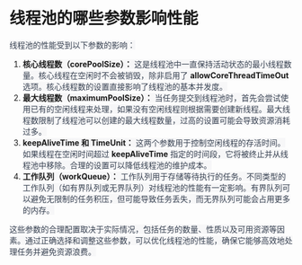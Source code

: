 # 线程池的哪些参数影响性能

<font style="color:rgb(55, 65, 81);background-color:rgb(247, 247, 248);">线程池的性能受到以下参数的影响：</font>

1. **<font style="background-color:rgb(247, 247, 248);">核心线程数（corePoolSize）：</font>**<font style="color:rgb(55, 65, 81);background-color:rgb(247, 247, 248);"> 这是线程池中一直保持活动状态的最小线程数量。核心线程在空闲时不会被销毁，除非启用了 </font>**<font style="background-color:rgb(247, 247, 248);">allowCoreThreadTimeOut</font>**<font style="color:rgb(55, 65, 81);background-color:rgb(247, 247, 248);"> 选项。核心线程数的设置直接影响了线程池的基本并发度。</font>
2. **<font style="background-color:rgb(247, 247, 248);">最大线程数（maximumPoolSize）：</font>**<font style="color:rgb(55, 65, 81);background-color:rgb(247, 247, 248);"> 当任务提交到线程池时，首先会尝试使用已有的空闲线程来处理，如果没有空闲线程则根据需要创建新线程。最大线程数限制了线程池可以创建的最大线程数量，过高的设置可能会导致资源消耗过多。</font>
3. **<font style="background-color:rgb(247, 247, 248);">keepAliveTime 和 TimeUnit：</font>**<font style="color:rgb(55, 65, 81);background-color:rgb(247, 247, 248);"> 这两个参数用于控制空闲线程的存活时间。如果线程在空闲时间超过 </font>**<font style="background-color:rgb(247, 247, 248);">keepAliveTime</font>**<font style="color:rgb(55, 65, 81);background-color:rgb(247, 247, 248);"> 指定的时间段，它将被终止并从线程池中移除。合理的设置可以降低线程池的维护成本。</font>
4. **<font style="background-color:rgb(247, 247, 248);">工作队列（workQueue）：</font>**<font style="color:rgb(55, 65, 81);background-color:rgb(247, 247, 248);"> 工作队列用于存储等待执行的任务。不同类型的工作队列（如有界队列或无界队列）对线程池的性能有一定影响。有界队列可以避免无限制的任务积压，但可能导致任务丢失，而无界队列可能会占用更多的内存。</font>

<font style="color:rgb(55, 65, 81);background-color:rgb(247, 247, 248);">这些参数的合理配置取决于实际情况，包括任务的数量、性质以及可用资源等因素。通过正确选择和调整这些参数，可以优化线程池的性能，确保它能够高效地处理任务并避免资源浪费。</font>


